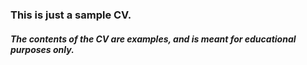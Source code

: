 ### This is just a sample CV.
##### The contents of the CV are examples, and is meant for educational purposes only.

